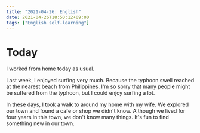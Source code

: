 ```yaml
---
title: "2021-04-26: English"
date: 2021-04-26T18:50:12+09:00
tags: ["English self-learning"]
---
```


# Today

I worked from home today as usual.

Last week, I enjoyed surfing very much.
Because the typhoon swell reached at the nearest beach from Philippines.
I'm so sorry that many people might be suffered from the typhoon,
but I could enjoy surfing a lot.

In these days, I took a walk to around my home with my wife.
We explored our town and found a cafe or shop we didn't know.
Although we lived for four years in this town, we don't know many things.
It's fun to find something new in our town.
